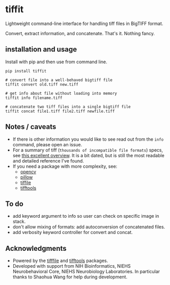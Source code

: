 # tiffit
Lightweight command-line interface for handling tiff files in BigTIFF format.

Convert, extract information, and concatenate. That's it. Nothing fancy.


## installation and usage
Install with pip and then use from command line.

    pip install tiffit

    # convert file into a well-behaved bigtiff file
    tiffit convert old.tiff new.tiff

    # get info about file without loading into memory
    tiffit info filename.tiff

    # concatenate two tiff files into a single bigtiff file
    tiffit concat file1.tiff file2.tiff newfile.tiff


## Notes / caveats
- If there is other information you would like to see read out from the `info` command, please open an issue.
- For a summary of tiff (`thousands of incompatible file formats`) specs, see [this excellent overview](https://www.fileformat.info/format/tiff/egff.htm). It is a bit dated, but is still the most readable and detailed reference I've found.
- If you need a package with more complexity, see:
    - [opencv](https://docs.opencv.org/4.x/d6/d00/tutorial_py_root.html)
    - [pillow](https://github.com/python-pillow/Pillow)
    - [tiffile](https://github.com/cgohlke/tifffile/)
    - [tifftools](https://github.com/DigitalSlideArchive/tifftools)


## To do
- add keyword argument to info so user can check on specific image in stack.
- don't allow mixing of formats: add autoconversion of concatenated files.
- add verbosity keyword controller for convert and concat.


## Acknowledgments
- Powered by the [tifffile](https://github.com/cgohlke/tifffile/) and [tifftools](https://github.com/DigitalSlideArchive/tifftools) packages.
- Developed with support from NIH Bioinformatics, NIEHS Neurobehavioral Core, NIEHS Neurobiology Laboratories. In particular thanks to Shaohua Wang for help during development.
